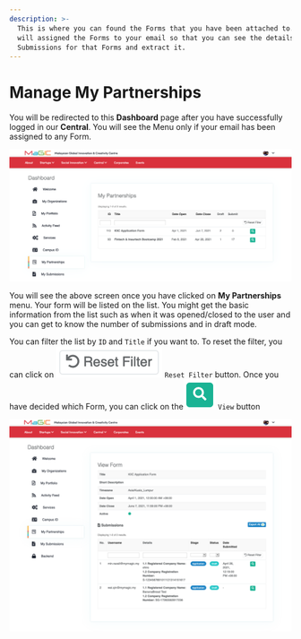 ```yaml
---
description: >-
  This is where you can found the Forms that you have been attached to. Admin
  will assigned the Forms to your email so that you can see the details of the
  Submissions for that Forms and extract it.
---
```


# Manage My Partnerships

You will be redirected to this **Dashboard** page after you have successfully logged in our **Central**. You will see the Menu only if your email has been assigned to any Form.

![Access My Partnerships from Cpanel](../.gitbook/assets/screenshot-2021-04-30-at-9.57.20-am.png)

You will see the above screen once you have clicked on **My Partnerships** menu. Your form will be listed on the list. You might get the basic information from the list such as when it was opened/closed to the user and you can get to know the number of submissions and in draft mode.

You can filter the list by `ID` and `Title` if you want to. To reset the filter, you can click on ![](../.gitbook/assets/screenshot-2021-04-30-at-11.45.09-am.png) `Reset Filter` button. Once you have decided which Form, you can click on the![](../.gitbook/assets/screenshot-2021-04-30-at-11.10.55-am.png) `View`  button

![List of Submissions for that Form](../.gitbook/assets/screenshot_2021-04-30-view-form.png)



